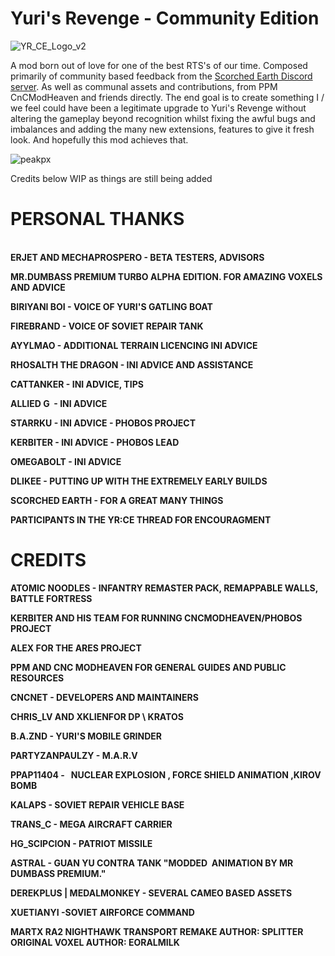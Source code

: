 # Yuri's Revenge - Community Edition

![YR_CE_Logo_v2](https://user-images.githubusercontent.com/72227841/173371253-bbb8a9db-5a1d-487f-a88b-e8e6e112f9b7.png)

A mod born out of love for one of the best RTS's of our time. Composed primarily of community based feedback from the  <a href="https://discord.gg/PsJ4WSxGV5">Scorched Earth Discord server</a>. As well as communal assets and contributions, from PPM CnCModHeaven and friends directly. The end goal is to create something I / we feel could have been a legitimate upgrade to Yuri's Revenge without altering the gameplay beyond recognition whilst fixing the awful bugs and imbalances and adding the many new extensions, features to give it fresh look. And hopefully this mod achieves that.


![peakpx](https://user-images.githubusercontent.com/72227841/173369562-20d4b607-7690-4bbe-aaa6-a22aec78ab1e.png)


Credits below WIP as things are still being added

# PERSONAL THANKS

**\
ERJET AND MECHAPROSPERO - BETA TESTERS, ADVISORS**

**MR.DUMBASS PREMIUM TURBO ALPHA EDITION. FOR AMAZING VOXELS AND ADVICE**

**BIRIYANI BOI - VOICE OF YURI'S GATLING BOAT**

**FIREBRAND - VOICE OF SOVIET REPAIR TANK**

**AYYLMAO - ADDITIONAL TERRAIN LICENCING INI ADVICE**

**RHOSALTH THE DRAGON - INI ADVICE AND ASSISTANCE**

**CATTANKER - INI ADVICE, TIPS**

**ALLIED G  - INI ADVICE**

**STARRKU - INI ADVICE - PHOBOS PROJECT**

**KERBITER - INI ADVICE - PHOBOS LEAD**

**OMEGABOLT - INI ADVICE**

**DLIKEE - PUTTING UP WITH THE EXTREMELY EARLY BUILDS**

**SCORCHED EARTH - FOR A GREAT MANY THINGS**

**PARTICIPANTS IN THE YR:CE THREAD FOR ENCOURAGMENT**

# CREDITS

**ATOMIC NOODLES - INFANTRY REMASTER PACK, REMAPPABLE WALLS, BATTLE FORTRESS**

**KERBITER AND HIS TEAM FOR RUNNING CNCMODHEAVEN/PHOBOS PROJECT**

**ALEX FOR THE ARES PROJECT**

**PPM AND CNC MODHEAVEN FOR GENERAL GUIDES AND PUBLIC RESOURCES**

**CNCNET - DEVELOPERS AND MAINTAINERS**

**CHRIS_LV AND XKLIENFOR DP \ KRATOS**

**B.A.ZND - YURI'S MOBILE GRINDER**

**PARTYZANPAULZY - M.A.R.V**

**PPAP11404 -   NUCLEAR EXPLOSION , FORCE SHIELD ANIMATION ,KIROV BOMB**

**KALAPS - SOVIET REPAIR VEHICLE BASE**

**TRANS_C - MEGA AIRCRAFT CARRIER**

**HG_SCIPCION - PATRIOT MISSILE**

**ASTRAL - GUAN YU CONTRA TANK "MODDED  ANIMATION BY MR DUMBASS PREMIUM."**

**DEREKPLUS | MEDALMONKEY - SEVERAL CAMEO BASED ASSETS**

**XUETIANYI -SOVIET AIRFORCE COMMAND**

**MARTX RA2 NIGHTHAWK TRANSPORT REMAKE AUTHOR: SPLITTER ORIGINAL VOXEL AUTHOR: EORALMILK**

